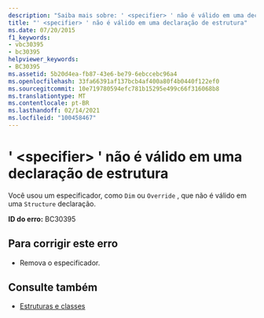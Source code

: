 ```yaml
---
description: "Saiba mais sobre: ' <specifier> ' não é válido em uma declaração de estrutura"
title: "' <specifier> ' não é válido em uma declaração de estrutura"
ms.date: 07/20/2015
f1_keywords:
- vbc30395
- bc30395
helpviewer_keywords:
- BC30395
ms.assetid: 5b20d4ea-fb87-43e6-be79-6ebccebc96a4
ms.openlocfilehash: 33fa66391af137bcb4af400a80f4b0440f122ef0
ms.sourcegitcommit: 10e719780594efc781b15295e499c66f316068b8
ms.translationtype: MT
ms.contentlocale: pt-BR
ms.lasthandoff: 02/14/2021
ms.locfileid: "100458467"
---
```

# <a name="specifier-is-not-valid-on-a-structure-declaration"></a>' \<specifier> ' não é válido em uma declaração de estrutura

Você usou um especificador, como `Dim` ou `Override` , que não é válido em uma `Structure` declaração.  
  
 **ID do erro:** BC30395  
  
## <a name="to-correct-this-error"></a>Para corrigir este erro  
  
- Remova o especificador.  
  
## <a name="see-also"></a>Consulte também

- [Estruturas e classes](../programming-guide/language-features/data-types/structures-and-classes.md)
